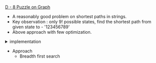 [D - 8 Puzzle on Graph](https://atcoder.jp/contests/abc224/tasks/abc224_d)

- A reasonably good problem on shortest paths in strings.
- Key observation : only 9! possible states, find the shortest path from given state to - '123456789'
- Above approach with few optimization.

<details>
<summary> implementation </summary>

```cpp
int main() {
    int m;
    cin >> m;
    vector<vector<int>> graph(9);
    for (int i = 0; i < m; i++) {
        int u, v;
        cin >> u >> v;
        u--;
        v--;
        graph[u].push_back(v);
        graph[v].push_back(u);
    }
    string p = "999999999";
    for (int i = 0; i < 8; i++) {
        int k;
        cin >> k;
        p[k - 1] = '1' + i;
    }
    queue<string> que;
    unordered_map<string, int> dp;
    que.push(p);
    dp[p] = 0;
    while (!que.empty()) {
        string s = que.front();
        que.pop();
        if (s == "123456789") break;
        int v = 0;
        for (int i = 0; i < 9; i++) {
            if (s[i] == '9') {
                v = i;
            }
        }
        int now = dp[s];
        for (auto u : graph[v]) {
            swap(s[u], s[v]);
            if (!dp.count(s)) {
                dp[s] = now + 1;
                que.push(s);
            }
            swap(s[u], s[v]);
        }
    }
    if (!dp.count("123456789"))
        cout << -1 << endl;
    else
        cout << dp["123456789"] << endl;
}
```

</details>
    
- Approach
    - Breadth first search

